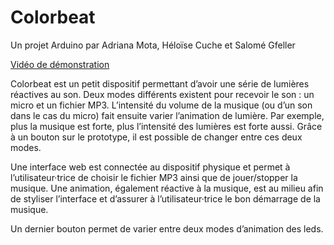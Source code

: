 # Colorbeat

Un projet Arduino par Adriana Mota, Héloïse Cuche et Salomé Gfeller

[Vidéo de démonstration](https://www.youtube.com/shorts/26hCF5snuOo)

Colorbeat est un petit dispositif permettant d’avoir une série de lumières réactives au son. Deux modes différents existent pour recevoir le son : un micro et un fichier MP3. L’intensité du volume de la musique (ou d’un son dans le cas du micro) fait ensuite varier l’animation de lumière. Par exemple, plus la musique est forte, plus l’intensité des lumières est forte aussi. Grâce à un bouton sur le prototype, il est possible de changer entre ces deux modes.

Une interface web est connectée au dispositif physique et permet à l’utilisateur·trice de choisir le fichier MP3 ainsi que de jouer/stopper la musique. Une animation, également réactive à la musique, est au milieu afin de styliser l’interface et d’assurer à l’utilisateur·trice le bon démarrage de la musique.

Un dernier bouton permet de varier entre deux modes d’animation des leds.
